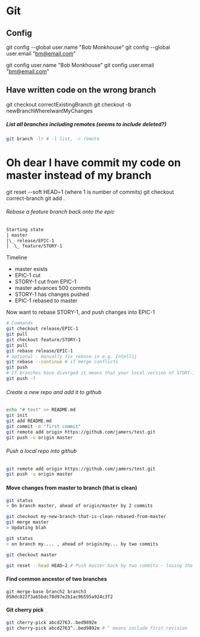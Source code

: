 # Git

## Config
git config --global user.name "Bob Monkhouse"
git config --global user.email "bm@email.com"

git config user.name "Bob Monkhouse"
git config user.email "bm@email.com"

## Have written code on the wrong branch
git checkout correctExistingBranch
git checkout -b newBranchWhereIwantMyChanges

##### List all branches including remotes (seems to include deleted?)
```bash
git branch -lr # -l list, -r remote
```

# Oh dear I have commit my code on master instead of my branch
git reset --soft HEAD~1 (where 1 is number of commits)
git checkout correct-branch
git add .

###### Rebase a feature branch back onto the epic
```bash
Starting state
| master
|\_ release/EPIC-1
|  \_ feature/STORY-1
```
Timeline
- master exists
- EPIC-1 cut
- STORY-1 cut from EPIC-1
- master advances 500 commits
- STORY-1 has changes pushed
- EPIC-1 rebased to master

Now want to rebase STORY-1, and push changes into EPIC-1
```bash
# Commands
git checkout release/EPIC-1
git pull
git checkout feature/STORY-1
git pull
git rebase release/EPIC-1
# optional - manually fix rebase in e.g. Intellij
git rebase --continue # if merge conflicts
git push
# If branches have diverged it means that your local version of STORY-1 changes are different to the repo, because it has been rebased
git push -f
```

###### Create a new repo and add it to github
```bash
echo "# test" >> README.md
git init
git add README.md
git commit -m "first commit"
git remote add origin https://github.com/jamers/test.git
git push -u origin master
```
###### Push a local repo into github
```bash
git remote add origin https://github.com/jamers/test.git
git push -u origin master
```

#### Move changes from master to branch (that is clean)
```bash
git status
> On branch master, ahead of origin/master by 2 commits

git checkout my-new-branch-that-is-clean-rebased-from-master
git merge master
> Updating blah

git status
> on branch my.... , ahead of origin/my... by two commits

git checkout master

git reset --head HEAD~2 # Push master back by two commits - losing the work
```
#### Find common ancestor of two branches
```
git merge-base branch2 branch3
050dc022f3a65bdc78d97e2b1ac9b595a924c3f2
```

#### Git cherry pick
````bash
git cherry-pick abcd2763..bed9892e
git cherry-pick abcd2763^..bed9892e # ^ means include first revision
````
